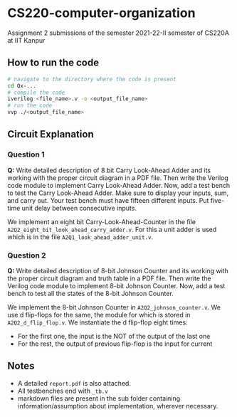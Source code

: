# CS220-computer-organization

Assignment 2 submissions of the semester 2021-22-II semester of CS220A at IIT Kanpur

## How to run the code

```bash
# navigate to the directory where the code is present
cd Qx-...
# compile the code
iverilog <file_name>.v -o <output_file_name>
# run the code
vvp ./<output_file_name>
```

## Circuit Explanation

### Question 1

**Q:** Write detailed description of 8 bit Carry Look-Ahead Adder and its working with the proper circuit diagram in a PDF file. Then write the Verilog code module to implement Carry Look-Ahead Adder. Now, add a test bench to test the Carry Look-Ahead Adder. Make sure to display your inputs, sum, and carry out. Your test bench must have fifteen different inputs. Put five-time unit delay between consecutive inputs.  

We implement an eight bit Carry-Look-Ahead-Counter in the file `A2Q2_eight_bit_look_ahead_carry_adder.v`. For this a unit adder is used which is in the file `A2Q1_look_ahead_adder_unit.v`.

### Question 2

**Q:** Write detailed description of 8-bit Johnson Counter and its working with the proper circuit diagram and truth table in a PDF file. Then write the Verilog code module to implement 8-bit Johnson Counter. Now, add a test bench to test all the states of the 8-bit Johnson Counter.

We implement the 8-bit Johnson Counter in `A2Q2_johnson_counter.v`. We use d flip-flops for the same, the module for which is stored in `A2Q2_d_flip_flop.v`. We instantiate the d flip-flop eight times:

- For the first one, the input is the NOT of the output of the last one
- For the rest, the output of previous flip-flop is the input for current

## Notes

- A detailed `report.pdf` is also attached.
- All testbenches end with `_tb.v`
- markdown files are present in the sub folder containing information/assumption about implementation, wherever necessary.
